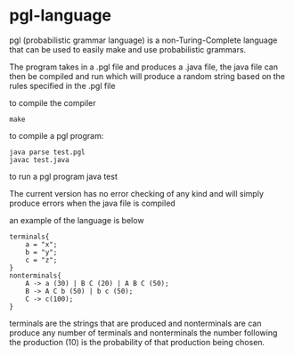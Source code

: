 pgl-language
============
pgl (probabilistic grammar language) is a non-Turing-Complete language that can be used to easily make and 
use probabilistic grammars.

The program takes in a .pgl file and produces a .java file, the java file can then be compiled and run which 
will produce a random string based on the rules specified in the .pgl file

to compile the compiler

    make
    
to compile a pgl program:

    java parse test.pgl
    javac test.java
to run a pgl program
    java test

The current version has no error checking of any kind and will simply produce errors when the java file is compiled

an example of the language is below


    terminals{
        a = "x";
        b = "y";
        c = "z";
    }
    nonterminals{
        A -> a (30) | B C (20) | A B C (50);
        B -> A C b (50) | b c (50);
        C -> c(100);
    }


terminals are the strings that are produced and nonterminals are can produce any number of terminals and nonterminals
the number following the production (10) is the probability of that production being chosen.